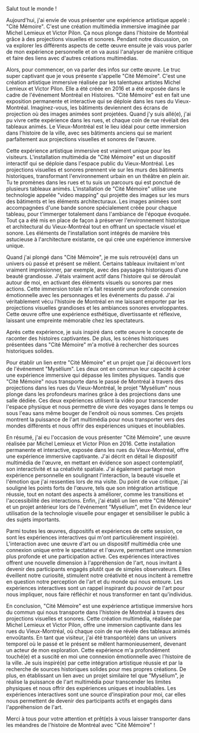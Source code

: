 Salut tout le monde !

Aujourd'hui, j'ai envie de vous présenter une expérience artistique appelé : "Cité Mémoire". C'est une création multimédia immersive imaginée par Michel Lemieux et Victor Pilon. Ça nous plonge dans l'histoire de Montréal grâce à des projections visuelles et sonores. Pendant notre discussion, on va explorer les différents aspects de cette œuvre ensuite je vais vous parler de mon expérience personnelle et on va aussi l'analyser de manière critique et faire des liens avec d'autres créations multimédias.

Alors, pour commencer, on va parler des infos sur cette œuvre. Le truc super captivant que je vous présente s'appelle "Cité Mémoire". C'est une création artistique immersive réalisée par les talentueux artistes Michel Lemieux et Victor Pilon. Elle a été créée en 2016 et a été exposée dans le cadre de l'événement Montréal en Histoires. "Cité Mémoire" est en fait une exposition permanente et interactive qui se déploie dans les rues du Vieux-Montréal. Imaginez-vous, les bâtiments deviennent des écrans de projection où des images animées sont projetées. Quand j'y suis allé(e), j'ai pu vivre cette expérience dans les rues, et chaque coin de rue révélait des tableaux animés. Le Vieux-Montréal est le lieu idéal pour cette immersion dans l'histoire de la ville, avec ses bâtiments anciens qui se marient parfaitement aux projections visuelles et sonores de l'œuvre.

Cette expérience artistique immersive est vraiment unique pour les visiteurs. L'installation multimédia de "Cité Mémoire" est un dispositif interactif qui se déploie dans l'espace public du Vieux-Montréal. Les projections visuelles et sonores prennent vie sur les murs des bâtiments historiques, transformant l'environnement urbain en un théâtre en plein air. Tu te promènes dans les rues et tu suis un parcours qui est ponctué de plusieurs tableaux animés. L'installation de "Cité Mémoire" utilise une technologie appelée "video mapping" qui projette des images sur les murs des bâtiments et les éléments architecturaux. Les images animées sont accompagnées d'une bande sonore spécialement créée pour chaque tableau, pour t'immerger totalement dans l'ambiance de l'époque évoquée. Tout ça a été mis en place de façon à préserver l'environnement historique et architectural du Vieux-Montréal tout en offrant un spectacle visuel et sonore. Les éléments de l'installation sont intégrés de manière très astucieuse à l'architecture existante, ce qui crée une expérience immersive unique.

Quand j'ai plongé dans "Cité Mémoire", je me suis retrouvé(e) dans un univers où passé et présent se mêlent. Certains tableaux invitaient m'ont vraiment imprésionner, par exemple, avec des paysages historiques d'une beauté grandiosse. J'étais vraiment actif dans l'histoire qui se déroulait autour de moi, en activant des éléments visuels ou sonores par mes actions. Cette immersion totale m'a fait ressentir une profonde connexion émotionnelle avec les personnages et les événements du passé. J'ai véritablement vécu l'histoire de Montréal en me laissant emporter par les projections visuelles grandioses et les ambiances sonores enveloppantes. Cette œuvre offre une expérience esthétique, divertissante et réflexive, laissant une empreinte mémorable chez les spectateurs.

Après cette expérience, je suis inspiré dans cette oeuvre le concepte de raconter des histoires captivantes. De plus, les scènes historiques présentées dans "Cité Mémoire" m'a motivé à rechercher des sources historiques solides.

Pour établir un lien entre "Cité Mémoire" et un projet que j'ai découvert lors de l'événement "Mysélium". Les deux ont en commun leur capacité à créer une expérience immersive qui dépasse les limites physiques. Tandis que "Cité Mémoire" nous transporte dans le passé de Montréal à travers des projections dans les rues du Vieux-Montréal, le projet "Mysélium" nous plonge dans les profondeurs marines grâce à des projections dans une salle dédiée. Ces deux expériences utilisent la vidéo pour transcender l'espace physique et nous permettre de vivre des voyages dans le temps ou sous l'eau sans même bouger de l'endroit où nous sommes. Ces projets montrent la puissance de l'art multimédia pour nous transporter vers des mondes différents et nous offrir des expériences uniques et inoubliables.

En résumé, j'ai eu l'occasion de vous présenter "Cité Mémoire", une œuvre réalisée par Michel Lemieux et Victor Pilon en 2016. Cette installation permanente et interactive, exposée dans les rues du Vieux-Montréal, offre une expérience immersive captivante. J'ai décrit en détail le dispositif multimédia de l'œuvre, en mettant en évidence son aspect contemplatif, son interactivité et sa créativité spatiale. J'ai également partagé mon expérience personnelle en soulignant l'interaction, la beauté visuelle et l'émotion que j'ai ressenties lors de ma visite. Du point de vue critique, j'ai souligné les points forts de l'œuvre, tels que son intégration artistique réussie, tout en notant des aspects à améliorer, comme les transitions et l'accessibilité des interactions. Enfin, j'ai établi un lien entre "Cité Mémoire" et un projet antérieur lors de l'événement "Mysélium", met En évidence leur utilisation de la technologie visuelle pour engager et sensibiliser le public à des sujets importants.

Parmi toutes les œuvres, dispositifs et expériences de cette session, ce sont les expériences interactives qui m'ont particulièrement inspiré(e). L'interaction avec une œuvre d'art ou un dispositif multimédia crée une connexion unique entre le spectateur et l'œuvre, permettant une immersion plus profonde et une participation active. Ces expériences interactives offrent une nouvelle dimension à l'appréhension de l'art, nous invitant à devenir des participants engagés plutôt que de simples observateurs. Elles éveillent notre curiosité, stimulent notre créativité et nous incitent à remettre en question notre perception de l'art et du monde qui nous entoure. Les expériences interactives sont un rappel inspirant du pouvoir de l'art pour nous impliquer, nous faire réfléchir et nous transformer en tant qu'individus.

En conclusion, "Cité Mémoire" est une expérience artistique immersive hors du commun qui nous transporte dans l'histoire de Montréal à travers des projections visuelles et sonores. Cette création multimédia, réalisée par Michel Lemieux et Victor Pilon, offre une immersion captivante dans les rues du Vieux-Montréal, où chaque coin de rue révèle des tableaux animés envoûtants. En tant que visiteur, j'ai été transporté(e) dans un univers temporel où le passé et le présent se mêlent harmonieusement, devenant un acteur de mon exploration. Cette expérience m'a profondément touché(e) et a suscité en moi une connexion émotionnelle avec l'histoire de la ville. Je suis inspiré(e) par cette intégration artistique réussie et par la recherche de sources historiques solides pour mes propres créations. De plus, en établissant un lien avec un projet similaire tel que "Mysélium", je réalise la puissance de l'art multimédia pour transcender les limites physiques et nous offrir des expériences uniques et inoubliables. Les expériences interactives sont une source d'inspiration pour moi, car elles nous permettent de devenir des participants actifs et engagés dans l'appréhension de l'art.

Merci à tous pour votre attention et prêt(e)s à vous laisser transporter dans les méandres de l'histoire de Montréal avec "Cité Mémoire" !
